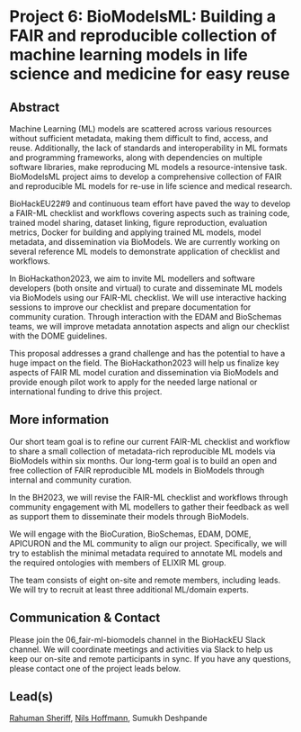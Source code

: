 # Project 6: BioModelsML: Building a FAIR and reproducible collection of machine learning models in life science and medicine for easy reuse

## Abstract

Machine Learning (ML) models are scattered across various resources without sufficient metadata, making them difficult to find, access, and reuse. Additionally, the lack of standards and interoperability in ML formats and programming frameworks, along with dependencies on multiple software libraries, make reproducing ML models a resource-intensive task. BioModelsML project aims to develop a comprehensive collection of FAIR and reproducible ML models for re-use in life science and medical research.

BioHackEU22#9 and continuous team effort have paved the way to develop a FAIR-ML checklist and workflows covering aspects such as training code, trained model sharing, dataset linking, figure reproduction, evaluation metrics, Docker for building and applying trained ML models, model metadata, and dissemination via BioModels. We are currently working on several reference ML models to demonstrate application of checklist and workflows.

In BioHackathon2023, we aim to invite ML modellers and software developers (both onsite and virtual) to curate and disseminate ML models via BioModels using our FAIR-ML checklist. We will use interactive hacking sessions to improve our checklist and prepare documentation for community curation. Through interaction with the EDAM and BioSchemas teams, we will improve metadata annotation aspects and align our checklist with the DOME guidelines.

This proposal addresses a grand challenge and has the potential to have a huge impact on the field. The BioHackathon2023 will help us finalize key aspects of FAIR ML model curation and dissemination via BioModels and provide enough pilot work to apply for the needed large national or international funding to drive this project.

## More information

Our short team goal is to refine our current FAIR-ML checklist and workflow to share a small collection of metadata-rich reproducible ML models via BioModels within six months. Our long-term goal is to build an open and free collection of FAIR reproducible ML models in BioModels through internal and community curation.

In the BH2023, we will revise the FAIR-ML checklist and workflows through community engagement with ML modellers to gather their feedback as well as support them to disseminate their models through BioModels.

We will engage with the BioCuration, BioSchemas, EDAM, DOME, APICURON and the ML community to align our project. Specifically, we will try to establish the minimal metadata required to annotate ML models and the required ontologies with members of ELIXIR ML group.

The team consists of eight on-site and remote members, including leads. We will try to recruit at least three additional ML/domain experts.

## Communication & Contact

Please join the 06_fair-ml-biomodels channel in the BioHackEU Slack channel. We will coordinate meetings and activities via Slack to help us keep our on-site and remote participants in sync. If you have any questions, please contact one of the project leads below.

## Lead(s)

[Rahuman Sheriff](https://github.com/rsmsheriff), [Nils Hoffmann](https://github.com/nilshoffmann), Sumukh Deshpande


